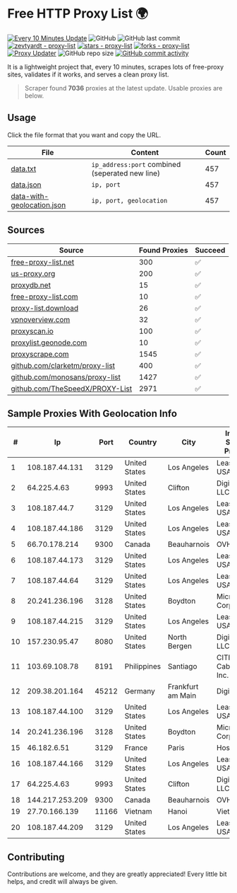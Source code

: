 
# Free HTTP Proxy List 🌍

[![Every 10 Minutes Update](https://github.com/mertguvencli/http-proxy-list/actions/workflows/main.yml/badge.svg?branch=main)](https://github.com/mertguvencli/http-proxy-list/actions/workflows/main.yml)
![GitHub](https://img.shields.io/github/license/mertguvencli/http-proxy-list)
![GitHub last commit](https://img.shields.io/github/last-commit/mertguvencli/http-proxy-list)
[![zevtyardt - proxy-list](https://img.shields.io/static/v1?label=zevtyardt&message=proxy-list&color=blue&logo=github)](https://github.com/zevtyardt/proxy-list "Go to GitHub repo")
[![stars - proxy-list](https://img.shields.io/github/stars/zevtyardt/proxy-list?style=social)](https://github.com/zevtyardt/proxy-list)
[![forks - proxy-list](https://img.shields.io/github/forks/zevtyardt/proxy-list?style=social)](https://github.com/zevtyardt/proxy-list)
[![Proxy Updater](https://github.com/zevtyardt/proxy-list/workflows/Proxy%20Updater/badge.svg)](https://github.com/zevtyardt/proxy-list/actions?query=workflow:"Proxy+Updater")
![GitHub repo size](https://img.shields.io/github/repo-size/zevtyardt/proxy-list)
[![GitHub commit activity](https://img.shields.io/github/commit-activity/m/zevtyardt/proxy-list?logo=commits)](https://github.com/zevtyardt/proxy-list/commits/main)

It is a lightweight project that, every 10 minutes, scrapes lots of free-proxy sites, validates if it works, and serves a clean proxy list.

> Scraper found **7036** proxies at the latest update. Usable proxies are below.

## Usage

Click the file format that you want and copy the URL.

|File|Content|Count|
|----|-------|-----|
|[data.txt](https://raw.githubusercontent.com/mertguvencli/http-proxy-list/main/proxy-list/data.txt)|`ip_address:port` combined (seperated new line)|457|
|[data.json](https://raw.githubusercontent.com/mertguvencli/http-proxy-list/main/proxy-list/data.json)|`ip, port`|457|
|[data-with-geolocation.json](https://raw.githubusercontent.com/mertguvencli/http-proxy-list/main/proxy-list/data-with-geolocation.json)|`ip, port, geolocation`|457|

## Sources

|Source|Found Proxies|Succeed|
|------|-------------|-------|
|[free-proxy-list.net](https://free-proxy-list.net)|300|✅|
|[us-proxy.org](https://www.us-proxy.org)|200|✅|
|[proxydb.net](http://proxydb.net)|15|✅|
|[free-proxy-list.com](https://free-proxy-list.com/?page=&port=&type%5B%5D=http&type%5B%5D=https&up_time=0&search=Search)|10|✅|
|[proxy-list.download](https://www.proxy-list.download/HTTP)|26|✅|
|[vpnoverview.com](https://vpnoverview.com/privacy/anonymous-browsing/free-proxy-servers)|32|✅|
|[proxyscan.io](https://www.proxyscan.io)|100|✅|
|[proxylist.geonode.com](https://proxylist.geonode.com/api/proxy-list?limit=300&page=1&sort_by=lastChecked&sort_type=desc&protocols=http,https)|10|✅|
|[proxyscrape.com](https://api.proxyscrape.com/v2/?request=displayproxies&protocol=http&timeout=10000&country=all&ssl=all&anonymity=all)|1545|✅|
|[github.com/clarketm/proxy-list](https://raw.githubusercontent.com/clarketm/proxy-list/master/proxy-list-raw.txt)|400|✅|
|[github.com/monosans/proxy-list](https://raw.githubusercontent.com/monosans/proxy-list/main/proxies/http.txt)|1427|✅|
|[github.com/TheSpeedX/PROXY-List](https://raw.githubusercontent.com/TheSpeedX/PROXY-List/master/http.txt)|2971|✅|


## Sample Proxies With Geolocation Info

|#|Ip|Port|Country|City|Internet Service Provider|
|-|--|----|-------|----|-------------------------|
|1|108.187.44.131|3129|United States|Los Angeles|Leaseweb USA, Inc.|
|2|64.225.4.63|9993|United States|Clifton|DigitalOcean, LLC|
|3|108.187.44.7|3129|United States|Los Angeles|Leaseweb USA, Inc.|
|4|108.187.44.186|3129|United States|Los Angeles|Leaseweb USA, Inc.|
|5|66.70.178.214|9300|Canada|Beauharnois|OVH SAS|
|6|108.187.44.173|3129|United States|Los Angeles|Leaseweb USA, Inc.|
|7|108.187.44.64|3129|United States|Los Angeles|Leaseweb USA, Inc.|
|8|20.241.236.196|3128|United States|Boydton|Microsoft Corporation|
|9|108.187.44.215|3129|United States|Los Angeles|Leaseweb USA, Inc.|
|10|157.230.95.47|8080|United States|North Bergen|DigitalOcean, LLC|
|11|103.69.108.78|8191|Philippines|Santiago|CITI Cableworld Inc.|
|12|209.38.201.164|45212|Germany|Frankfurt am Main|DigitalOcean|
|13|108.187.44.100|3129|United States|Los Angeles|Leaseweb USA, Inc.|
|14|20.241.236.196|3128|United States|Boydton|Microsoft Corporation|
|15|46.182.6.51|3129|France|Paris|Hosteur SAS|
|16|108.187.44.166|3129|United States|Los Angeles|Leaseweb USA, Inc.|
|17|64.225.4.63|9993|United States|Clifton|DigitalOcean, LLC|
|18|144.217.253.209|9300|Canada|Beauharnois|OVH SAS|
|19|27.70.166.139|11166|Vietnam|Hanoi|Viettel Group|
|20|108.187.44.209|3129|United States|Los Angeles|Leaseweb USA, Inc.|



## Contributing

Contributions are welcome, and they are greatly appreciated! Every
little bit helps, and credit will always be given.

